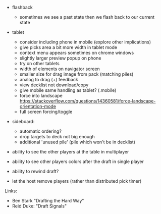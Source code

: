 
- flashback 

    - sometimes we see a past state then we flash back to our current state

- tablet

    - consider including phone in mobile (explore other implications)
    - give picks area a bit more width in tablet mode
    - context menu appears sometimes on chrome windows
    - slightly larger preview popup on phone
    - try on other tablets
    - width of elements on navigator screen
    - smaller size for drag image from pack (matching piles)
    - analog to drag (+) feedback
    - view decklist not download/copy
    - give mobile same handling as tablet? (.mobile)
    - force into landscape 
       https://stackoverflow.com/questions/14360581/force-landscape-orientation-mode
    - full screen forcing/toggle

- sideboard:
    - automatic ordering?
    - drop targets to deck not big enough
    - additional 'unused pile' (pile which won't be in decklist) 

- ability to see the other players at the table in multiplayer
- ability to see other players colors after the draft in single player
- ability to rewind draft?
- let the host remove players (rather than distributed pick timer)

Links:

- Ben Stark "Drafting the Hard Way"
- Reid Duke: "Draft Signals"

